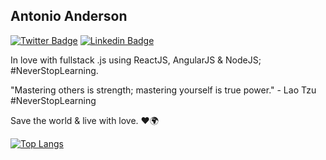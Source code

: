 ## Antonio Anderson

[![Twitter Badge](https://img.shields.io/badge/-@hirowf-6633cc?style=flat-square&labelColor=6633cc&logo=twitter&logoColor=white&link=https://twitter.com/hirowf)](https://twitter.com/hirowf) 
[![Linkedin Badge](https://img.shields.io/badge/-Antonio%20Anderson-6633cc?style=flat-square&logo=Linkedin&logoColor=white&link=https://www.linkedin.com/in/aaasantos)](https://www.linkedin.com/in/aaasantos/) 

In love with fullstack .js using ReactJS, AngularJS & NodeJS; #NeverStopLearning.

"Mastering others is strength; mastering yourself is true power." - Lao Tzu
#NeverStopLearning

Save the world & live with love. ❤🌍


[![Top Langs](https://github-readme-stats.vercel.app/api/top-langs/?username=santosant&layout=compact)](https://github.com/anuraghazra/github-readme-stats)


